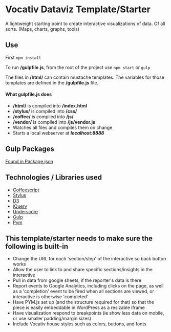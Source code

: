 # Vocativ Dataviz Template/Starter

A lightweight starting point to create interactive visualizations of data. Of all sorts. (Maps, charts, graphs, tools)

## Use
First `npm install` 

To run **/gulpfile.js**, from the root of the project use `npm start` or `gulp`

The files in **/html/** can contain mustache templates. The variables for those templates are defined in the **/gulpfile.js** file. 

#### What gulpfile.js does
+ **/html/** is compiled into **/index.html**
+ **/stylus/** is compiled into **/css/**
+ **/coffee/** is compiled into **/js/**
+ **/vendor/** is compiled into **/js/vendor.js**
+ Watches all files and compiles them on change
+ Starts a local webserver at ___localhost:8888___

## Gulp Packages
[Found in Package.json](https://github.com/Vocativ/dataviz-starter/blob/master/package.json)

## Technologies / Libraries used
+ [Coffeescript](http://coffeescript.org/)
+ [Stylus](http://learnboost.github.io/stylus/)
+ [D3](http://d3js.org/)
+ [jQuery](http://jquery.com/)
+ [Underscore](http://underscorejs.org/)
+ [Gulp](http://gulpjs.com/)
+ [Pym](http://blog.apps.npr.org/pym.js/)


## This template/starter needs to make sure the following is built-in
+ Change the URL for each 'section/step' of the interactive so back button works
+ Allow the user to link to and share specific sections/insights in the interactive
+ Pull in data from google sheets, if the reporter's data is there
+ Report events to Google Analytics, including clicks on the page, as well as a 'completion' event to be fired when all sections are viewed, or interactive is otherwise 'completed'
+ Have PYM.js set up (and the structure required for that) so that the piece is easily embeddable in WordPress as a resizable iframe 
+ Have visualization respond to breakpoints (ie show less data on mobile, or use smaller padding/margin sizes)
+ Include Vocativ house styles such as colors, buttons, and fonts